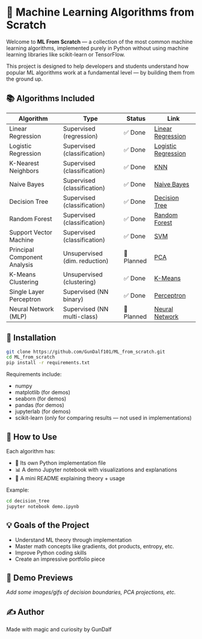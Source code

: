# 🧠 Machine Learning Algorithms from Scratch

Welcome to **ML From Scratch** — a collection of the most common machine learning algorithms, implemented purely in Python without using machine learning libraries like scikit-learn or TensorFlow.

This project is designed to help developers and students understand how popular ML algorithms work at a fundamental level — by building them from the ground up.

## 📚 Algorithms Included

| Algorithm               | Type                           | Status | Link |
|-------------------------|--------------------------------|--------|------|
| Linear Regression       | Supervised (regression)        | ✅ Done | [Linear Regression](./linear_regression) |
| Logistic Regression     | Supervised (classification)    | ✅ Done | [Logistic Regression](./logistic_regression) |
| K-Nearest Neighbors     | Supervised (classification)    | ✅ Done | [KNN](./knn) |
| Naive Bayes             | Supervised (classification)    | ✅ Done  | [Naive Bayes](./naive_bayes) |
| Decision Tree           | Supervised (classification)    | ✅ Done | [Decision Tree](./decision_tree) |
| Random Forest           | Supervised (classification)    | ✅ Done | [Random Forest](./random_forest) |
| Support Vector Machine  | Supervised (classification)    | ✅ Done | [SVM](./svm) |
| Principal Component Analysis | Unsupervised (dim. reduction) | 📝 Planned | [PCA](./pca) |
| K-Means Clustering      | Unsupervised (clustering)      | ✅ Done| [K-Means](./kmeans) |
| Single Layer Perceptron              | Supervised (NN binary)         | ✅ Done | [Perceptron](./perceptron) |
| Neural Network (MLP)    | Supervised (NN multi-class)    | 📝 Planned | [Neural Network](./neural_network) |

## 🔧 Installation

```bash
git clone https://github.com/GunDalf101/ML_from_scratch.git
cd ML_from_scratch
pip install -r requirements.txt
```

Requirements include:
- numpy
- matplotlib (for demos)
- seaborn (for demos)
- pandas (for demos)
- jupyterlab (for demos)
- scikit-learn (only for comparing results — not used in implementations)

## 🧪 How to Use

Each algorithm has:
- 📄 Its own Python implementation file
- 📊 A demo Jupyter notebook with visualizations and explanations
- 📘 A mini README explaining theory + usage

Example:
```bash
cd decision_tree
jupyter notebook demo.ipynb
```

## 💡 Goals of the Project

- Understand ML theory through implementation
- Master math concepts like gradients, dot products, entropy, etc.
- Improve Python coding skills
- Create an impressive portfolio piece

## 🤖 Demo Previews

*Add some images/gifs of decision boundaries, PCA projections, etc.*

## ✍️ Author

Made with magic and curiosity by GunDalf